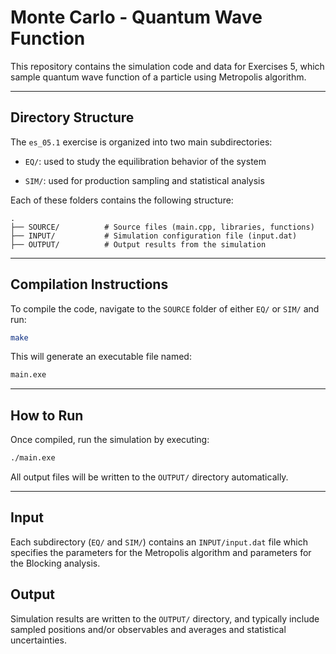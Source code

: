 
# Monte Carlo - Quantum Wave Function

This repository contains the simulation code and data for Exercises 5, which sample quantum wave function of a particle using Metropolis algorithm. 

---

## Directory Structure

The `es_05.1` exercise is organized into two main subdirectories:

- `EQ/`: used to study the equilibration behavior of the system

- `SIM/`: used for production sampling and statistical analysis

Each of these folders contains the following structure:

```
.
├── SOURCE/          # Source files (main.cpp, libraries, functions)
├── INPUT/           # Simulation configuration file (input.dat)
├── OUTPUT/          # Output results from the simulation
```

---

## Compilation Instructions

To compile the code, navigate to the `SOURCE` folder of either `EQ/` or `SIM/` and run:

```bash
make
```

This will generate an executable file named:

```bash
main.exe
```

---

## How to Run

Once compiled, run the simulation by executing:

```bash
./main.exe
```

All output files will be written to the `OUTPUT/` directory automatically.

---

## Input 

Each subdirectory (`EQ/` and `SIM/`) contains an `INPUT/input.dat` file which specifies the parameters for the Metropolis algorithm and parameters for the Blocking analysis. 


## Output

Simulation results are written to the `OUTPUT/` directory, and typically include sampled positions and/or observables and averages and statistical uncertainties.

